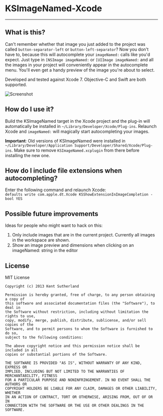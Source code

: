 # KSImageNamed-Xcode
---

## What is this?

Can't remember whether that image you just added to the project was called `button-separator-left` or `button-left-separator`? Now you don't have to, because this will autocomplete your `imageNamed:` calls like you'd expect. Just type in `[NSImage imageNamed:` or `[UIImage imageNamed:` and all the images in your project will conveniently appear in the autocomplete menu. You'll even get a handy preview of the image you're about to select.

Developed and tested against Xcode 7. Objective-C and Swift are both supported.

![Screenshot](https://raw.github.com/ksuther/KSImageNamed-Xcode/master/screenshot.gif)

## How do I use it?

Build the KSImageNamed target in the Xcode project and the plug-in will automatically be installed in `~/Library/Developer/Xcode/Plug-ins`. Relaunch Xcode and `imageNamed:` will magically start autocompleting your images.

**Important**: Old versions of KSImageNamed were installed in `~/Library/Developer/Application Support/Developer/Shared/Xcode/Plug-ins`. Make sure to remove `KSImageNamed.xcplugin` from there before installing the new one.

## How do I include file extensions when autocompleting?

Enter the following command and relaunch Xcode:  
`defaults write com.apple.dt.Xcode KSShowExtensionInImageCompletion -bool YES`

## Possible future improvements

Ideas for people who might want to hack on this:

1. Only include images that are in the current project. Currently all images in the workspace are shown.
2. Show an image preview and dimensions when clicking on an imageNamed: string in the editor

## License

MIT License

    Copyright (c) 2013 Kent Sutherland
    
    Permission is hereby granted, free of charge, to any person obtaining a copy of
    this software and associated documentation files (the "Software"), to deal in
    the Software without restriction, including without limitation the rights to use,
    copy, modify, merge, publish, distribute, sublicense, and/or sell copies of the
    Software, and to permit persons to whom the Software is furnished to do so,
    subject to the following conditions:
    
    The above copyright notice and this permission notice shall be included in all
    copies or substantial portions of the Software.
    
    THE SOFTWARE IS PROVIDED "AS IS", WITHOUT WARRANTY OF ANY KIND, EXPRESS OR
    IMPLIED, INCLUDING BUT NOT LIMITED TO THE WARRANTIES OF MERCHANTABILITY, FITNESS
    FOR A PARTICULAR PURPOSE AND NONINFRINGEMENT. IN NO EVENT SHALL THE AUTHORS OR
    COPYRIGHT HOLDERS BE LIABLE FOR ANY CLAIM, DAMAGES OR OTHER LIABILITY, WHETHER
    IN AN ACTION OF CONTRACT, TORT OR OTHERWISE, ARISING FROM, OUT OF OR IN
    CONNECTION WITH THE SOFTWARE OR THE USE OR OTHER DEALINGS IN THE SOFTWARE.
